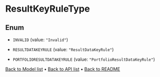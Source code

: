 

# ResultKeyRuleType

## Enum


* `INVALID` (value: `"Invalid"`)

* `RESULTDATAKEYRULE` (value: `"ResultDataKeyRule"`)

* `PORTFOLIORESULTDATAKEYRULE` (value: `"PortfolioResultDataKeyRule"`)



[Back to Model list](../README.md#documentation-for-models) &#8226; [Back to API list](../README.md#documentation-for-api-endpoints) &#8226; [Back to README](../README.md)


